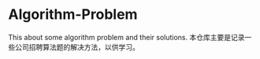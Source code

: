 # Algorithm-Problem
This about some algorithm problem and their solutions.
本仓库主要是记录一些公司招聘算法题的解决方法，以供学习。
